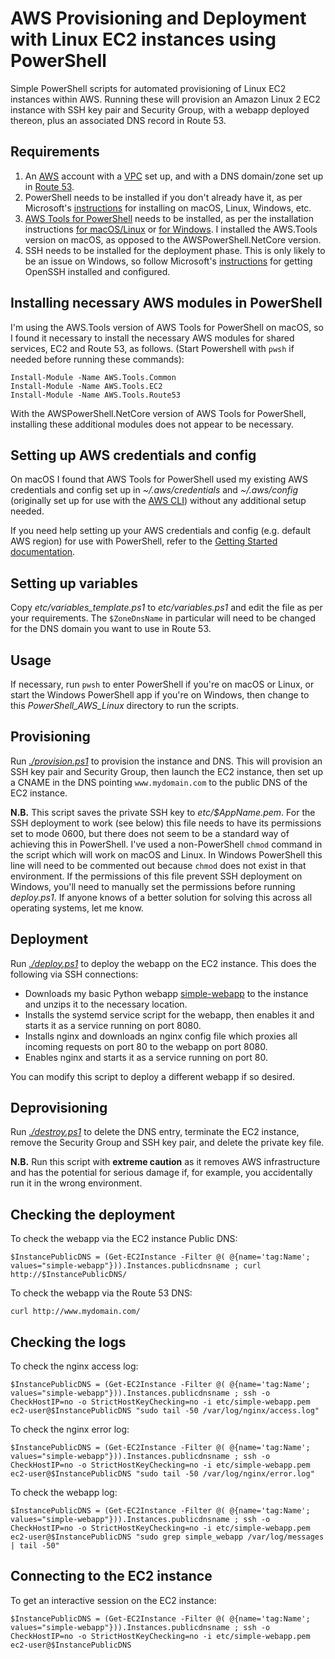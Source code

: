 # AWS Provisioning and Deployment with Linux EC2 instances using PowerShell

Simple PowerShell scripts for automated provisioning of Linux EC2 instances within AWS. Running these will provision an Amazon Linux 2 EC2 instance with SSH key pair and Security Group, with a webapp deployed thereon, plus an associated DNS record in Route 53.

## Requirements

1. An [AWS](https://aws.amazon.com/) account with a [VPC](https://aws.amazon.com/vpc/) set up, and with a DNS domain/zone set up in [Route 53](https://aws.amazon.com/route53/).
1. PowerShell needs to be installed if you don't already have it, as per Microsoft's [instructions](https://docs.microsoft.com/en-us/powershell/scripting/install/installing-powershell) for installing on macOS, Linux, Windows, etc.
1. [AWS Tools for PowerShell](https://aws.amazon.com/powershell/) needs to be installed, as per the installation instructions [for macOS/Linux](https://docs.aws.amazon.com/powershell/latest/userguide/pstools-getting-set-up-linux-mac.html) or [for Windows](https://docs.aws.amazon.com/powershell/latest/userguide/pstools-getting-set-up-windows.html). I installed the AWS.Tools version on macOS, as opposed to the AWSPowerShell.NetCore version.
1. SSH needs to be installed for the deployment phase. This is only likely to be an issue on Windows, so follow Microsoft's [instructions](https://docs.microsoft.com/en-us/windows-server/administration/openssh/openssh_install_firstuse) for getting OpenSSH installed and configured.

## Installing necessary AWS modules in PowerShell

I'm using the AWS.Tools version of AWS Tools for PowerShell on macOS, so I found it necessary to install the necessary AWS modules for shared services, EC2 and Route 53, as follows. (Start Powershell with `pwsh` if needed before running these commands):

    Install-Module -Name AWS.Tools.Common
    Install-Module -Name AWS.Tools.EC2
    Install-Module -Name AWS.Tools.Route53

With the AWSPowerShell.NetCore version of AWS Tools for PowerShell, installing these additional modules does not appear to be necessary.

## Setting up AWS credentials and config

On macOS I found that AWS Tools for PowerShell used my existing AWS credentials and config set up in _~/.aws/credentials_ and _~/.aws/config_ (originally set up for use with the [AWS CLI](https://aws.amazon.com/cli/)) without any additional setup needed. 

If you need help setting up your AWS credentials and config (e.g. default AWS region) for use with PowerShell, refer to the [Getting Started documentation](https://docs.aws.amazon.com/powershell/latest/userguide/pstools-getting-started.html).

## Setting up variables

Copy _etc/variables_template.ps1_ to _etc/variables.ps1_ and edit the file as per your requirements. The `$ZoneDnsName` in particular will need to be changed for the DNS domain you want to use in Route 53.

## Usage

If necessary, run `pwsh` to enter PowerShell if you're on macOS or Linux, or start the Windows PowerShell app if you're on Windows, then change to this _PowerShell_AWS_Linux_ directory to run the scripts.

## Provisioning

Run _[./provision.ps1](provision.ps1)_ to provision the instance and DNS. This will provision an SSH key pair and Security Group, then launch the EC2 instance, then set up a CNAME in the DNS pointing `www.mydomain.com` to the public DNS of the EC2 instance.

**N.B.** This script saves the private SSH key to _etc/$AppName.pem_. For the SSH deployment to work (see below) this file needs to have its permissions set to mode 0600, but there does not seem to be a standard way of achieving this in PowerShell. I've used a non-PowerShell `chmod` command in the script which will work on macOS and Linux.
In Windows PowerShell this line will need to be commented out because `chmod` does not exist in that environment. If the permissions of this file prevent SSH deployment on Windows, you'll need to manually set the permissions before running _deploy.ps1_. If anyone knows of a better solution for solving this across all operating systems, let me know.

## Deployment

Run _[./deploy.ps1](deploy.ps1)_ to deploy the webapp on the EC2 instance. This does the following via SSH connections:

* Downloads my basic Python webapp [simple-webapp](https://github.com/mattbrock/simple_webapp) to the instance and unzips it to the necessary location.
* Installs the systemd service script for the webapp, then enables it and starts it as a service running on port 8080.
* Installs nginx and downloads an nginx config file which proxies all incoming requests on port 80 to the webapp on port 8080.
* Enables nginx and starts it as a service running on port 80.
 
You can modify this script to deploy a different webapp if so desired.

## Deprovisioning

Run _[./destroy.ps1](destroy.ps1)_ to delete the DNS entry, terminate the EC2 instance, remove the Security Group and SSH key pair, and delete the private key file.

**N.B.** Run this script with **extreme caution** as it removes AWS infrastructure and has the potential for serious damage if, for example, you accidentally run it in the wrong environment.

## Checking the deployment

To check the webapp via the EC2 instance Public DNS:

    $InstancePublicDNS = (Get-EC2Instance -Filter @( @{name='tag:Name'; values="simple-webapp"})).Instances.publicdnsname ; curl http://$InstancePublicDNS/

To check the webapp via the Route 53 DNS:

    curl http://www.mydomain.com/

## Checking the logs

To check the nginx access log:

    $InstancePublicDNS = (Get-EC2Instance -Filter @( @{name='tag:Name'; values="simple-webapp"})).Instances.publicdnsname ; ssh -o CheckHostIP=no -o StrictHostKeyChecking=no -i etc/simple-webapp.pem ec2-user@$InstancePublicDNS "sudo tail -50 /var/log/nginx/access.log"

To check the nginx error log:

    $InstancePublicDNS = (Get-EC2Instance -Filter @( @{name='tag:Name'; values="simple-webapp"})).Instances.publicdnsname ; ssh -o CheckHostIP=no -o StrictHostKeyChecking=no -i etc/simple-webapp.pem ec2-user@$InstancePublicDNS "sudo tail -50 /var/log/nginx/error.log"

To check the webapp log:

    $InstancePublicDNS = (Get-EC2Instance -Filter @( @{name='tag:Name'; values="simple-webapp"})).Instances.publicdnsname ; ssh -o CheckHostIP=no -o StrictHostKeyChecking=no -i etc/simple-webapp.pem ec2-user@$InstancePublicDNS "sudo grep simple_webapp /var/log/messages | tail -50"

## Connecting to the EC2 instance

To get an interactive session on the EC2 instance:

    $InstancePublicDNS = (Get-EC2Instance -Filter @( @{name='tag:Name'; values="simple-webapp"})).Instances.publicdnsname ; ssh -o CheckHostIP=no -o StrictHostKeyChecking=no -i etc/simple-webapp.pem ec2-user@$InstancePublicDNS
